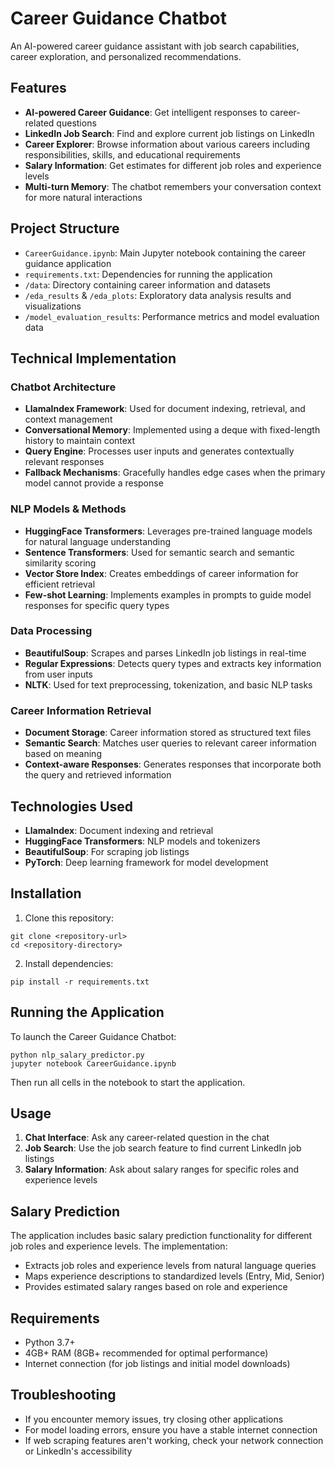 # Career Guidance Chatbot

An AI-powered career guidance assistant with job search capabilities, career exploration, and personalized recommendations.

## Features

- **AI-powered Career Guidance**: Get intelligent responses to career-related questions
- **LinkedIn Job Search**: Find and explore current job listings on LinkedIn
- **Career Explorer**: Browse information about various careers including responsibilities, skills, and educational requirements
- **Salary Information**: Get estimates for different job roles and experience levels
- **Multi-turn Memory**: The chatbot remembers your conversation context for more natural interactions

## Project Structure

- `CareerGuidance.ipynb`: Main Jupyter notebook containing the career guidance application
- `requirements.txt`: Dependencies for running the application
- `/data`: Directory containing career information and datasets
- `/eda_results` & `/eda_plots`: Exploratory data analysis results and visualizations
- `/model_evaluation_results`: Performance metrics and model evaluation data

## Technical Implementation

### Chatbot Architecture
- **LlamaIndex Framework**: Used for document indexing, retrieval, and context management
- **Conversational Memory**: Implemented using a deque with fixed-length history to maintain context
- **Query Engine**: Processes user inputs and generates contextually relevant responses
- **Fallback Mechanisms**: Gracefully handles edge cases when the primary model cannot provide a response

### NLP Models & Methods
- **HuggingFace Transformers**: Leverages pre-trained language models for natural language understanding
- **Sentence Transformers**: Used for semantic search and semantic similarity scoring
- **Vector Store Index**: Creates embeddings of career information for efficient retrieval
- **Few-shot Learning**: Implements examples in prompts to guide model responses for specific query types

### Data Processing
- **BeautifulSoup**: Scrapes and parses LinkedIn job listings in real-time
- **Regular Expressions**: Detects query types and extracts key information from user inputs
- **NLTK**: Used for text preprocessing, tokenization, and basic NLP tasks

### Career Information Retrieval
- **Document Storage**: Career information stored as structured text files
- **Semantic Search**: Matches user queries to relevant career information based on meaning
- **Context-aware Responses**: Generates responses that incorporate both the query and retrieved information

## Technologies Used

- **LlamaIndex**: Document indexing and retrieval
- **HuggingFace Transformers**: NLP models and tokenizers
- **BeautifulSoup**: For scraping job listings
- **PyTorch**: Deep learning framework for model development

## Installation

1. Clone this repository:
```
git clone <repository-url>
cd <repository-directory>
```

2. Install dependencies:
```
pip install -r requirements.txt
```

## Running the Application

To launch the Career Guidance Chatbot:

```
python nlp_salary_predictor.py
jupyter notebook CareerGuidance.ipynb

```

Then run all cells in the notebook to start the application.

## Usage

1. **Chat Interface**: Ask any career-related question in the chat
2. **Job Search**: Use the job search feature to find current LinkedIn job listings
3. **Salary Information**: Ask about salary ranges for specific roles and experience levels

## Salary Prediction

The application includes basic salary prediction functionality for different job roles and experience levels. The implementation:
- Extracts job roles and experience levels from natural language queries
- Maps experience descriptions to standardized levels (Entry, Mid, Senior)
- Provides estimated salary ranges based on role and experience

## Requirements

- Python 3.7+
- 4GB+ RAM (8GB+ recommended for optimal performance)
- Internet connection (for job listings and initial model downloads)

## Troubleshooting

- If you encounter memory issues, try closing other applications
- For model loading errors, ensure you have a stable internet connection
- If web scraping features aren't working, check your network connection or LinkedIn's accessibility 
